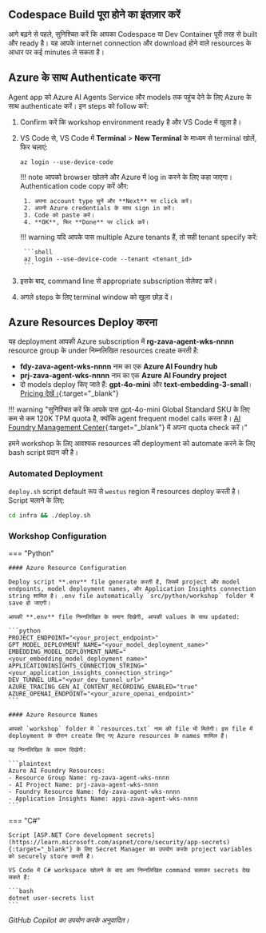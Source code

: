 ## Codespace Build पूरा होने का इंतज़ार करें

आगे बढ़ने से पहले, सुनिश्चित करें कि आपका Codespace या Dev Container पूरी तरह से built और ready है। यह आपके internet connection और download होने वाले resources के आधार पर कई minutes ले सकता है।

## Azure के साथ Authenticate करना

Agent app को Azure AI Agents Service और models तक पहुंच देने के लिए Azure के साथ authenticate करें। इन steps को follow करें:

1. Confirm करें कि workshop environment ready है और VS Code में खुला है।
2. VS Code से, VS Code में **Terminal** > **New Terminal** के माध्यम से terminal खोलें, फिर चलाएं:

    ```shell
    az login --use-device-code
    ```

    !!! note
        आपको browser खोलने और Azure में log in करने के लिए कहा जाएगा। Authentication code copy करें और:

        1. अपना account type चुनें और **Next** पर click करें।
        2. अपनी Azure credentials के साथ sign in करें।
        3. Code को paste करें।
        4. **OK**, फिर **Done** पर click करें।

    !!! warning
        यदि आपके पास multiple Azure tenants हैं, तो सही tenant specify करें:

        ```shell
        az login --use-device-code --tenant <tenant_id>
        ```

3. इसके बाद, command line से appropriate subscription सेलेक्ट करें।
4. अगले steps के लिए terminal window को खुला छोड़ दें।

## Azure Resources Deploy करना

यह deployment आपकी Azure subscription में **rg-zava-agent-wks-nnnn** resource group के under निम्नलिखित resources create करती है:

- **fdy-zava-agent-wks-nnnn** नाम का एक **Azure AI Foundry hub**
- **prj-zava-agent-wks-nnnn** नाम का एक **Azure AI Foundry project**
- दो models deploy किए जाते हैं: **gpt-4o-mini** और **text-embedding-3-small**। [Pricing देखें।](https://azure.microsoft.com/pricing/details/cognitive-services/openai-service/){:target="_blank"}

!!! warning "सुनिश्चित करें कि आपके पास gpt-4o-mini Global Standard SKU के लिए कम से कम 120K TPM quota है, क्योंकि agent frequent model calls करता है। [AI Foundry Management Center](https://ai.azure.com/managementCenter/quota){:target="_blank"} में अपना quota check करें।"

हमने workshop के लिए आवश्यक resources की deployment को automate करने के लिए bash script प्रदान की है।

### Automated Deployment

`deploy.sh` script default रूप से `westus` region में resources deploy करती है। Script चलाने के लिए:

```bash
cd infra && ./deploy.sh
```

<!-- !!! note "Windows पर, `deploy.sh` के बजाय `deploy.ps1` चलाएं" -->

### Workshop Configuration

=== "Python"

    #### Azure Resource Configuration

    Deploy script **.env** file generate करती है, जिसमें project और model endpoints, model deployment names, और Application Insights connection string शामिल है। .env file automatically `src/python/workshop` folder में save हो जाएगी।
    
    आपकी **.env** file निम्नलिखित के समान दिखेगी, आपकी values के साथ updated:

    ```python
    PROJECT_ENDPOINT="<your_project_endpoint>"
    GPT_MODEL_DEPLOYMENT_NAME="<your_model_deployment_name>"
    EMBEDDING_MODEL_DEPLOYMENT_NAME="<your_embedding_model_deployment_name>"
    APPLICATIONINSIGHTS_CONNECTION_STRING="<your_application_insights_connection_string>"
    DEV_TUNNEL_URL="<your_dev_tunnel_url>"
    AZURE_TRACING_GEN_AI_CONTENT_RECORDING_ENABLED="true"
    AZURE_OPENAI_ENDPOINT="<your_azure_openai_endpoint>"
    ```

    #### Azure Resource Names

    आपको `workshop` folder में `resources.txt` नाम की file भी मिलेगी। इस file में deployment के दौरान create किए गए Azure resources के names शामिल हैं।

    यह निम्नलिखित के समान दिखेगी:

    ```plaintext
    Azure AI Foundry Resources:
    - Resource Group Name: rg-zava-agent-wks-nnnn
    - AI Project Name: prj-zava-agent-wks-nnnn
    - Foundry Resource Name: fdy-zava-agent-wks-nnnn
    - Application Insights Name: appi-zava-agent-wks-nnnn
    ```

=== "C#"

    Script [ASP.NET Core development secrets](https://learn.microsoft.com/aspnet/core/security/app-secrets){:target="_blank"} के लिए Secret Manager का उपयोग करके project variables को securely store करती है।

    VS Code में C# workspace खोलने के बाद आप निम्नलिखित command चलाकर secrets देख सकते हैं:

    ```bash
    dotnet user-secrets list
    ```

*GitHub Copilot का उपयोग करके अनुवादित।*
